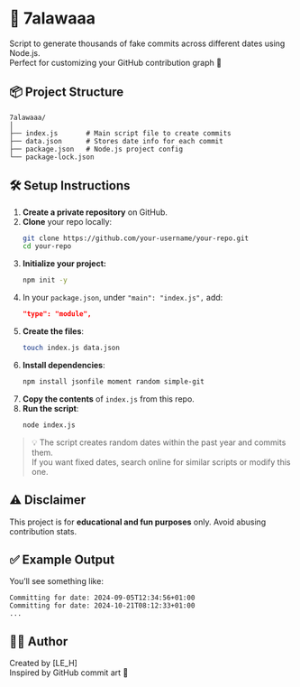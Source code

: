 # 🍬 7alawaaa

Script to generate thousands of fake commits across different dates using Node.js.  
Perfect for customizing your GitHub contribution graph 🍭

## 📦 Project Structure

```
7alawaaa/
│
├── index.js       # Main script file to create commits
├── data.json      # Stores date info for each commit
├── package.json   # Node.js project config
└── package-lock.json
```

## 🛠️ Setup Instructions

1. **Create a private repository** on GitHub.
2. **Clone** your repo locally:
   ```bash
   git clone https://github.com/your-username/your-repo.git
   cd your-repo
   ```
3. **Initialize your project:**
   ```bash
   npm init -y
   ```
4. In your `package.json`, under `"main": "index.js",` add:
   ```json
   "type": "module",
   ```
5. **Create the files**:
   ```bash
   touch index.js data.json
   ```
6. **Install dependencies**:
   ```bash
   npm install jsonfile moment random simple-git
   ```
7. **Copy the contents** of `index.js` from this repo.
8. **Run the script**:
   ```bash
   node index.js
   ```

> 💡 The script creates random dates within the past year and commits them.  
> If you want fixed dates, search online for similar scripts or modify this one.

## ⚠️ Disclaimer

This project is for **educational and fun purposes** only. Avoid abusing contribution stats.

## ✅ Example Output

You’ll see something like:
```
Committing for date: 2024-09-05T12:34:56+01:00
Committing for date: 2024-10-21T08:12:33+01:00
...
```

## 👨‍💻 Author

Created by [LE_H]  
Inspired by GitHub commit art 💚
